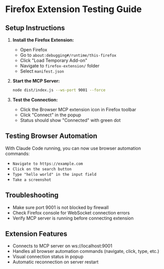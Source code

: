 # Firefox Extension Testing Guide

## Setup Instructions

1. **Install the Firefox Extension:**
   - Open Firefox
   - Go to `about:debugging#/runtime/this-firefox`
   - Click "Load Temporary Add-on"
   - Navigate to `firefox-extension/` folder
   - Select `manifest.json`

2. **Start the MCP Server:**
   ```bash
   node dist/index.js --ws-port 9001 --force
   ```

3. **Test the Connection:**
   - Click the Browser MCP extension icon in Firefox toolbar
   - Click "Connect" in the popup
   - Status should show "Connected" with green dot

## Testing Browser Automation

With Claude Code running, you can now use browser automation commands:
- `Navigate to https://example.com`
- `Click on the search button`
- `Type "hello world" in the input field`
- `Take a screenshot`

## Troubleshooting

- Make sure port 9001 is not blocked by firewall
- Check Firefox console for WebSocket connection errors
- Verify MCP server is running before connecting extension

## Extension Features

- Connects to MCP server on ws://localhost:9001
- Handles all browser automation commands (navigate, click, type, etc.)  
- Visual connection status in popup
- Automatic reconnection on server restart